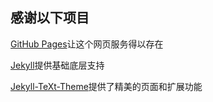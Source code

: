 ## 感谢以下项目
[GitHub Pages](https://pages.github.com/)让这个网页服务得以存在

[Jekyll](https://github.com/jekyll/jekyll)提供基础底层支持

[Jekyll-TeXt-Theme](https://github.com/kitian616/jekyll-TeXt-theme)提供了精美的页面和扩展功能
